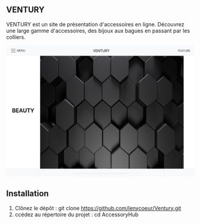 ## VENTURY

VENTURY est un site de présentation d'accessoires en ligne. Découvrez une large gamme d'accessoires, des bijoux aux bagues en passant par les colliers.

![Capture d'écran de mon projet](./asset/img/ecom1.png)


## Installation

01. Clônez le dépôt : git clone https://github.com/lenycoeur/Ventury.git
02. ccédez au répertoire du projet : cd AccessoryHub
